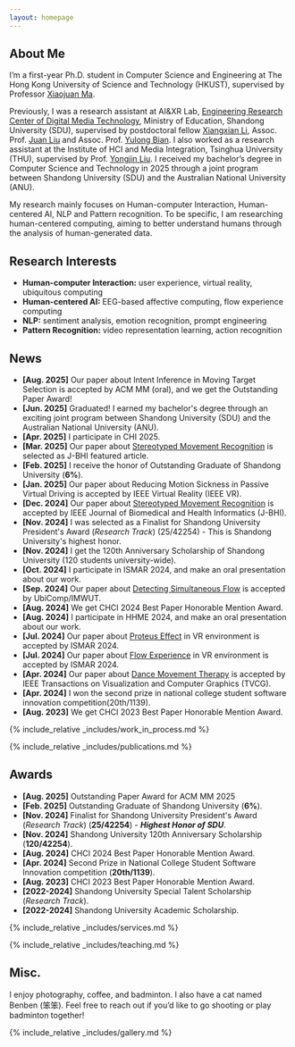 ```yaml
---
layout: homepage
---
```


## About Me

I’m a first-year Ph.D. student in Computer Science and Engineering at The Hong Kong University of Science and Technology (HKUST), supervised by Professor [Xiaojuan Ma](https://www.cse.ust.hk/~mxj/). 

Previously, I was a research assistant at AI&XR Lab, [Engineering Research Center of Digital Media Technology](https://ercdm.sdu.edu.cn/), Ministry of Education, Shandong University (SDU), supervised by postdoctoral fellow [Xiangxian Li](https://yibuxulong.github.io/), Assoc. Prof. [Juan Liu](https://faculty.sdu.edu.cn/liujuan5) and Assoc. Prof. [Yulong Bian](https://faculty.sdu.edu.cn/bianyulong1/zh_CN/index.htm). I also worked as a research assistant at the Institute of HCI and Media Integration, Tsinghua University (THU), supervised by Prof. [Yongjin Liu](https://cg.cs.tsinghua.edu.cn/people/~Yongjin/Yongjin.htm). I received my bachelor’s degree in Computer Science and Technology in 2025 through a joint program between Shandong University (SDU) and the Australian National University (ANU).


My research mainly focuses on Human-computer Interaction, Human-centered AI, NLP and Pattern recognition. To be specific, I am researching human-centered computing, aiming to better understand humans through the analysis of human-generated data.

<!-- I am currently an undergraduate at AI&XR Lab, Shandong University (SDU), supervised by postdoctoral fellow [Xiangxian Li](https://yibuxulong.github.io/), Assoc. Prof. [Juan Liu](https://faculty.sdu.edu.cn/liujuan5) and Assoc. Prof. [Yulong Bian](https://faculty.sdu.edu.cn/bianyulong1/zh_CN/index.htm). And I am also a research assistant at Tsinghua University (THU), supervised by Prof. [Yongjin Liu](https://cg.cs.tsinghua.edu.cn/people/~Yongjin/Yongjin.htm).

I'll join HKUST as a PhD student in 2025 Fall, My advisor is Assoc. Prof. [Xiaojuan Ma](https://www.cse.ust.hk/~mxj/). -->



## Research Interests

- **Human-computer Interaction:** user experience, virtual reality, ubiquitous computing
- **Human-centered AI:** EEG-based affective computing, flow experience computing
- **NLP:** sentiment analysis, emotion recognition, prompt engineering
- **Pattern Recognition:** video representation learning, action recognition

## News
- **[Aug. 2025]** Our paper about Intent Inference in Moving Target Selection is accepted by ACM MM (oral), and we get the Outstanding Paper Award!
- **[Jun. 2025]** Graduated! I earned my bachelor's degree through an exciting joint program between Shandong University (SDU) and the Australian National University (ANU).
- **[Apr. 2025]** I participate in CHI 2025.
- **[Mar. 2025]** Our paper about [Stereotyped Movement Recognition](https://ieeexplore.ieee.org/abstract/document/10778548) is selected as J-BHI featured article.
- **[Feb. 2025]** I receive the honor of Outstanding Graduate of Shandong University (**6%**).
- **[Jan. 2025]** Our paper about Reducing Motion Sickness in Passive Virtual Driving is accepted by IEEE Virtual Reality (IEEE VR).
- **[Dec. 2024]** Our paper about [Stereotyped Movement Recognition](https://ieeexplore.ieee.org/abstract/document/10778548) is accepted by IEEE Journal of Biomedical and Health Informatics (J-BHI).
- **[Nov. 2024]** I was selected as a Finalist for Shandong University President's Award (*Research Track*) (25/42254) - This is Shandong University's highest honor.
- **[Nov. 2024]** I get the 120th Anniversary Scholarship of Shandong University (120 students university-wide).
- **[Oct. 2024]** I participate in ISMAR 2024, and make an oral presentation about our work.
- **[Sep. 2024]** Our paper about [Detecting Simultaneous Flow](https://dl.acm.org/doi/10.1145/3699774) is accepted by UbiComp/IMWUT.
- **[Aug. 2024]** We get CHCI 2024 Best Paper Honorable Mention Award.
- **[Aug. 2024]** I participate in HHME 2024, and make an oral presentation about our work.
- **[Jul. 2024]** Our paper about [Proteus Effect](https://ieeexplore.ieee.org/abstract/document/10765491) in VR environment is accepted by ISMAR 2024.
- **[Jul. 2024]** Our paper about [Flow Experience](https://ieeexplore.ieee.org/abstract/document/10765313) in VR environment is accepted by ISMAR 2024.
- **[Apr. 2024]** Our paper about [Dance Movement Therapy](https://ieeexplore.ieee.org/abstract/document/10463763) is accepted by IEEE Transactions on Visualization and Computer Graphics (TVCG).
- **[Apr. 2024]** I won the second prize in national college student software innovation competition(20th/1139).
- **[Aug. 2023]** We get CHCI 2023 Best Paper Honorable Mention Award.


{% include_relative _includes/work_in_process.md %}

{% include_relative _includes/publications.md %}

## Awards
- **[Aug. 2025]** Outstanding Paper Award for ACM MM 2025
- **[Feb. 2025]** Outstanding Graduate of Shandong University (**6%**).
- **[Nov. 2024]** Finalist for Shandong University President's Award (*Research Track*) (**25/42254**) - ***Highest Honor of SDU***.
- **[Nov. 2024]** Shandong University 120th Anniversary Scholarship (**120/42254**).
- **[Aug. 2024]** CHCI 2024 Best Paper Honorable Mention Award.
- **[Apr. 2024]** Second Prize in National College Student Software Innovation competition (**20th/1139**).
- **[Aug. 2023]** CHCI 2023 Best Paper Honorable Mention Award.
- **[2022-2024]** Shandong University Special Talent Scholarship (*Research Track*).
- **[2022-2024]** Shandong University Academic Scholarship.

{% include_relative _includes/services.md %}

{% include_relative _includes/teaching.md %}

## Misc.
I enjoy photography, coffee, and badminton. I also have a cat named Benben (笨笨). Feel free to reach out if you’d like to go shooting or play badminton together!

{% include_relative _includes/gallery.md %}